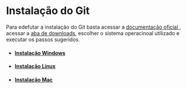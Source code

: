 # Instalação do Git
Para edefutar a instalação do Git basta acessar a <a href="https://git-scm.com">documentação oficial </a>, acessar a <a href="https://git-scm.com/downloads">aba de downloads</a>, escolher o
sistema operacinoal utilizado e executar os passos sugeridos.

- #### <a href="https://git-scm.com/downloads/win">Instalação Windows</a>

- #### <a href="https://git-scm.com/downloads/linux">Instalação Linux</a>

- #### <a href="https://git-scm.com/downloads/mac">Instalação Mac</a>
